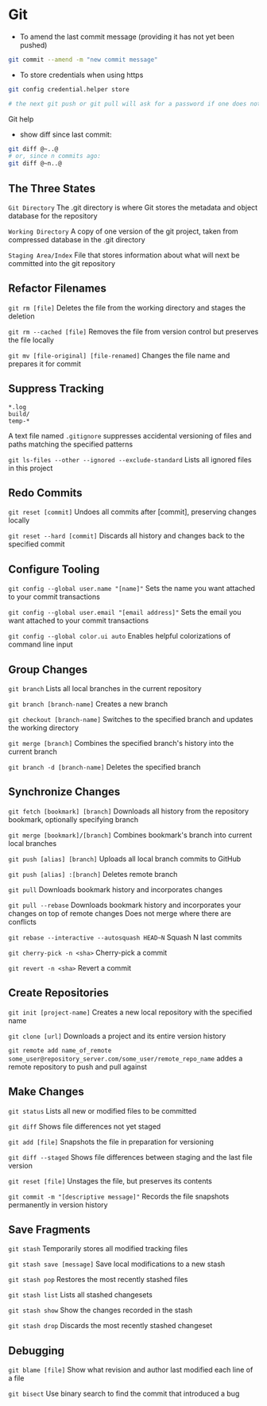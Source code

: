 # Git

* To amend the last commit message (providing it has not yet been pushed)

```bash
git commit --amend -m "new commit message"
```

* To store credentials when using https

```bash
git config credential.helper store

# the next git push or git pull will ask for a password if one does not exist and store it
```

Git help

* show diff since last commit:

```bash
git diff @~..@
# or, since n commits ago:
git diff @~n..@
```

## The Three States

```Git Directory```
	The .git directory is where Git stores the metadata and object database for the repository
	
```Working Directory```
	A copy of one version of the git project, taken from compressed database in the .git directory
	
```Staging Area/Index```
	File that stores information about what will next be committed into the git repository
	
## Refactor Filenames
```git rm [file]```
	Deletes the file from the working directory and stages the deletion
	
```git rm --cached [file]```
	Removes the file from version control but preserves the file locally
	
```git mv [file-original] [file-renamed]```
	Changes the file name and prepares it for commit
	
## Suppress Tracking
```
*.log
build/
temp-*
```
A text file named ```.gitignore``` suppresses accidental versioning of files and paths matching the specified patterns
	
```git ls-files --other --ignored --exclude-standard```
	Lists all ignored files in this project 
	
## Redo Commits
```git reset [commit]```
	Undoes all commits after [commit], preserving changes locally
	
```git reset --hard [commit]```
	Discards all history and changes back to the specified commit 
	
## Configure Tooling

```git config --global user.name "[name]"```
	Sets the name you want attached to your commit transactions

```git config --global user.email "[email address]"```
	Sets the email you want attached to your commit transactions

```git config --global color.ui auto```
	Enables helpful colorizations of command line input
	
## Group Changes

```git branch```
	Lists all local branches in the current repository
	
```git branch [branch-name]```
	Creates a new branch
	
```git checkout [branch-name]```
	Switches to the specified branch and updates the working directory

```git merge [branch]```
	Combines the specified branch's history into the current branch

```git branch -d [branch-name]```
	Deletes the specified branch 
	
## Synchronize Changes

```git fetch [bookmark] [branch]```
	Downloads all history from the repository bookmark, optionally specifying branch
	
```git merge [bookmark]/[branch]```
	Combines bookmark's branch into current local branches
	
```git push [alias] [branch]```
	Uploads all local branch commits to GitHub
	
```git push [alias] :[branch]```
	Deletes remote branch
	
```git pull```
	Downloads bookmark history and incorporates changes
	
```git pull --rebase```
	Downloads bookmark history and incorporates your changes on top of remote changes
	Does not merge where there are conflicts
	
```git rebase --interactive --autosquash HEAD~N```
	Squash N last commits
	
```git cherry-pick -n <sha>```
	Cherry-pick a commit
	
```git revert -n <sha>```
	Revert a commit
	
## Create Repositories
```git init [project-name]```
	Creates a new local repository with the specified name
	
```git clone [url]```
	Downloads a project and its entire version history 
	
```git remote add name_of_remote some_user@repository_server.com/some_user/remote_repo_name```
	addes a remote repository to push and pull against
	
## Make Changes
```git status```
	Lists all new or modified files to be committed
	
```git diff```
	Shows file differences not yet staged
	
```git add [file]```
	Snapshots the file in preparation for versioning
	
```git diff --staged```
	Shows file differences between staging and the last file version
	
```git reset [file]```
	Unstages the file, but preserves its contents
	
```git commit -m "[descriptive message]"```
	Records the file snapshots permanently in version history 
	
## Save Fragments
```git stash```
	Temporarily stores all modified tracking files
	
```git stash save [message]```
	Save local modifications to a new stash
	
```git stash pop```
	Restores the most recently stashed files
	
```git stash list```
	Lists all stashed changesets
	
```git stash show```
	Show the changes recorded in the stash
	
```git stash drop```
	Discards the most recently stashed changeset
	
## Debugging
```git blame [file]```
	Show what revision and author last modified each line of a file
	
```git bisect```
	Use binary search to find the commit that introduced a bug 
